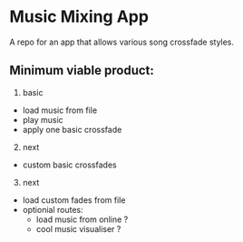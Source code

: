 # Music Mixing App
A repo for an app that allows various song crossfade styles.

## Minimum viable product:
1. basic
  * load music from file
  * play music
  * apply one basic crossfade
 
2. next
  * custom basic crossfades

3. next
  * load custom fades from file
  * optionial routes:
    * load music from online ?
    * cool music visualiser ?
